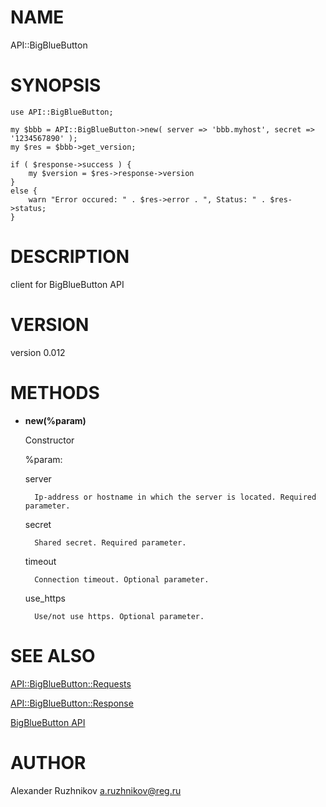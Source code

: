 # NAME

API::BigBlueButton

# SYNOPSIS

    use API::BigBlueButton;

    my $bbb = API::BigBlueButton->new( server => 'bbb.myhost', secret => '1234567890' );
    my $res = $bbb->get_version;

    if ( $response->success ) {
        my $version = $res->response->version
    }
    else {
        warn "Error occured: " . $res->error . ", Status: " . $res->status;
    }

# DESCRIPTION

client for BigBlueButton API

# VERSION

version 0.012

# METHODS

- **new(%param)**

    Constructor

    %param:

    server

        Ip-address or hostname in which the server is located. Required parameter.

    secret

        Shared secret. Required parameter.

    timeout

        Connection timeout. Optional parameter.

    use\_https

        Use/not use https. Optional parameter.

# SEE ALSO

[API::BigBlueButton::Requests](https://metacpan.org/pod/API::BigBlueButton::Requests)

[API::BigBlueButton::Response](https://metacpan.org/pod/API::BigBlueButton::Response)

[BigBlueButton API](https://code.google.com/p/bigbluebutton/wiki/API)

# AUTHOR

Alexander Ruzhnikov <a.ruzhnikov@reg.ru>
